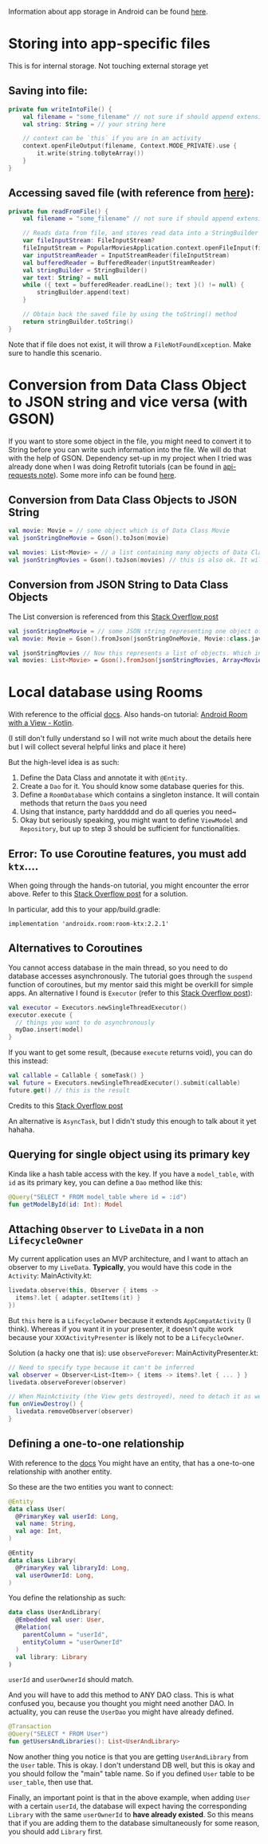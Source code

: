 Information about app storage in Android can be found [here](https://developer.android.com/training/data-storage).

# Storing into app-specific files
This is for internal storage. Not touching external storage yet
## Saving into file:
```kt
private fun writeIntoFile() {
    val filename = "some_filename" // not sure if should append extension
    val string: String = // your string here

    // context can be `this` if you are in an activity
    context.openFileOutput(filename, Context.MODE_PRIVATE).use {
        it.write(string.toByteArray())
    }
}
```

## Accessing saved file (with reference from [here](https://www.javatpoint.com/kotlin-android-read-and-write-internal-storage)):
```kt
private fun readFromFile() {
    val filename = "some_filename" // not sure if should append extension

    // Reads data from file, and stores read data into a StringBuilder
    var fileInputStream: FileInputStream?
    fileInputStream = PopularMoviesApplication.context.openFileInput(filename)
    var inputStreamReader = InputStreamReader(fileInputStream)
    val bufferedReader = BufferedReader(inputStreamReader)
    val stringBuilder = StringBuilder()
    var text: String? = null
    while ({ text = bufferedReader.readLine(); text }() != null) {
        stringBuilder.append(text)
    }

    // Obtain back the saved file by using the toString() method
    return stringBuilder.toString()
}
```

Note that if file does not exist, it will throw a `FileNotFoundException`. Make sure to handle this scenario.

# Conversion from Data Class Object to JSON string and vice versa (with GSON)
If you want to store some object in the file, you might need to convert it to String before you can write such information into the file. We will do that with the help of GSON. Dependency set-up in my project when I tried was already done when I was doing Retrofit tutorials (can be found in [api-requests note](https://github.com/chrisjwelly/notes/blob/master/android-dev/api-requests.md)). Some more info can be found [here](https://www.baeldung.com/kotlin-json-convert-data-class).

## Conversion from Data Class Objects to JSON String
```kt
val movie: Movie = // some object which is of Data Class Movie
val jsonStringOneMovie = Gson().toJson(movie)

val movies: List<Movie> = // a list containing many objects of Data Class Movie
val jsonStringMovies = Gson().toJson(movies) // this is also ok. It will give the string in an array of the objects
```

## Conversion from JSON String to Data Class Objects
The List<Movie> conversion is referenced from this [Stack Overflow post](https://stackoverflow.com/a/45605731/11284745)
```kt
val jsonStringOneMovie = // some JSON string representing one object of a data class
val movie: Movie = Gson().fromJson(jsonStringOneMovie, Movie::class.java) // this is straightforward

val jsonStringMovies // Now this represents a list of objects. Which in JSON is an array of objects
val movies: List<Movie> = Gson().fromJson(jsonStringMovies, Array<Movie>::class.java).toList()
```

# Local database using Rooms
With reference to the official [docs](https://developer.android.com/training/data-storage/room). Also hands-on tutorial: [Android Room with a View - Kotlin](https://codelabs.developers.google.com/codelabs/android-room-with-a-view-kotlin/#0).

(I still don't fully understand so I will not write much about the details here but I will collect several helpful links and place it here)

But the high-level idea is as such:
1. Define the Data Class and annotate it with `@Entity`. 
2. Create a `Dao` for it. You should know some database queries for this.
3. Define a `RoomDatabase` which contains a singleton instance. It will contain methods that return the `Dao`s you need
4. Using that instance, party harddddd and do all queries you need~
5. Okay but seriously speaking, you might want to define `ViewModel` and `Repository`, but up to step 3 should be sufficient for functionalities.

## Error: To use Coroutine features, you must add `ktx`....
When going through the hands-on tutorial, you might encounter the error above. Refer to this [Stack Overflow post](https://stackoverflow.com/questions/58671990/repeated-build-fails-to-use-coroutine-features-you-must-add-ktx) for a solution.

In particular, add this to your app/build.gradle:
```
implementation 'androidx.room:room-ktx:2.2.1'
```

## Alternatives to Coroutines
You cannot access database in the main thread, so you need to do database accesses asynchronously. The tutorial goes through the `suspend` function of coroutines, but my mentor said this might be overkill for simple apps. An alternative I found is `Executor` (refer to this [Stack Overflow post](https://stackoverflow.com/questions/46482423/android-room-asynctask)):
```kotlin
val executor = Executors.newSingleThreadExecutor()
executor.execute {
  // things you want to do asynchronously
  myDao.insert(model)
}
```

If you want to get some result, (because `execute` returns void), you can do this instead:
```kotlin
val callable = Callable { someTask() }
val future = Executors.newSingleThreadExecutor().submit(callable)
future.get() // this is the result
```
Credits to this [Stack Overflow post](https://stackoverflow.com/a/59768908/11284745)

An alternative is `AsyncTask`, but I didn't study this enough to talk about it yet hahaha.

## Querying for single object using its primary key
Kinda like a hash table access with the key. If you have a `model_table`, with `id` as its primary key, you can define a `Dao` method like this:
```kotlin
@Query("SELECT * FROM model_table where id = :id")
fun getModelById(id: Int): Model
```

## Attaching `Observer` to `LiveData` in a non `LifecycleOwner`
My current application uses an MVP architecture, and I want to attach an observer to my `LiveData`. **Typically**, you would have this code in the `Activity`:
MainActivity.kt:
```kotlin
livedata.observe(this, Observer { items ->
  items?.let { adapter.setItems(it) }
})
```
But `this` here is a `LifecycleOwner` because it extends `AppCompatActivity` (I think). Whereas if you want it in your presenter, it doesn't quite work because your `XXXActivityPresenter` is likely not to be a `LifecycleOwner`.

Solution (a hacky one that is): use `observeForever`:
MainActivityPresenter.kt:
```kotlin
// Need to specify type because it can't be inferred
val observer = Observer<List<Item>> { items -> items?.let { ... } } 
livedata.observeForever(observer)

// When MainActivity (the View gets destroyed), need to detach it as well
fun onViewDestroy() {
  livedata.removeObserver(observer)
}
```

## Defining a one-to-one relationship
With reference to the [docs](https://developer.android.com/training/data-storage/room/relationships#one-to-one)
You might have an entity, that has a one-to-one relationship with another entity.

So these are the two entities you want to connect:
```kotlin
@Entity
data class User(
  @PrimaryKey val userId: Long,
  val name: String,
  val age: Int,
)

@Entity
data class Library(
  @PrimaryKey val libraryId: Long,
  val userOwnerId: Long,
)
```

You define the relationship as such:
```kotlin
data class UserAndLibrary(
  @Embedded val user: User,
  @Relation(
    parentColumn = "userId",
    entityColumn = "userOwnerId"
  )
  val library: Library
)
```
`userId` and `userOwnerId` should match.

And you will have to add this method to ANY DAO class. This is what confused you, because you thought you might need another DAO. In actuality, you can reuse the `UserDao` you might have already defined.

```kotlin
@Transaction
@Query("SELECT * FROM User")
fun getUsersAndLibraries(): List<UserAndLibrary>
```

Now another thing you notice is that you are getting `UserAndLibrary` from the `User` table. This is okay. I don't understand DB well, but this is okay and you should follow the "main" table name. So if you defined `User` table to be `user_table`, then use that.

Finally, an important point is that in the above example, when adding `User` with a certain `userId`, the database will expect having the corresponding `Library` with the same `userOwnerId` to **have already existed**. So this means that if you are adding them to the database simultaneously for some reason, you should add `Library` first.
